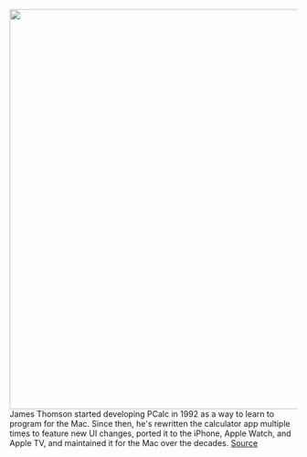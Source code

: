 <img src='https://cdn.vox-cdn.com/thumbor/1DlW9a0Gp_H-9RByyDOQvkQV3K8=/0x0:2040x1360/1200x675/filters:focal(857x517:1183x843)/cdn.vox-cdn.com/uploads/chorus_image/image/69782742/VRG_ILLO_4687_Indie_App_Devs.0.jpg' width='700px' /><br/>
James Thomson started developing PCalc in 1992 as a way to learn to program for the Mac. Since then, he's rewritten the calculator app multiple times to feature new UI changes, ported it to the iPhone, Apple Watch, and Apple TV, and maintained it for the Mac over the decades.
<a href='https://www.theverge.com/22641201/small-developers-ios-app-competition-replace-apple-defaults'> Source <a/>